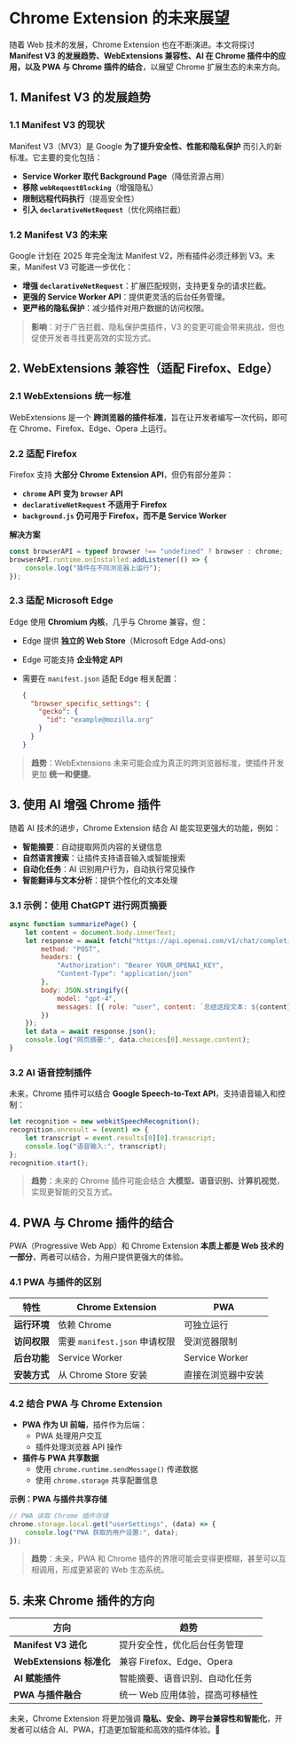 # **Chrome Extension 的未来展望**

随着 Web 技术的发展，Chrome Extension 也在不断演进。本文将探讨 **Manifest V3 的发展趋势、WebExtensions 兼容性、AI 在 Chrome 插件中的应用，以及 PWA 与 Chrome 插件的结合**，以展望 Chrome 扩展生态的未来方向。

## **1. Manifest V3 的发展趋势**

### **1.1 Manifest V3 的现状**

Manifest V3（MV3）是 Google **为了提升安全性、性能和隐私保护** 而引入的新标准。它主要的变化包括：

- **Service Worker 取代 Background Page**（降低资源占用）
- **移除 `webRequestBlocking`**（增强隐私）
- **限制远程代码执行**（提高安全性）
- **引入 `declarativeNetRequest`**（优化网络拦截）

### **1.2 Manifest V3 的未来**

Google 计划在 2025 年完全淘汰 Manifest V2，所有插件必须迁移到 V3。未来，Manifest V3 可能进一步优化：

- **增强 `declarativeNetRequest`**：扩展匹配规则，支持更复杂的请求拦截。
- **更强的 Service Worker API**：提供更灵活的后台任务管理。
- **更严格的隐私保护**：减少插件对用户数据的访问权限。

> **影响**：对于广告拦截、隐私保护类插件，V3 的变更可能会带来挑战，但也促使开发者寻找更高效的实现方式。

## **2. WebExtensions 兼容性（适配 Firefox、Edge）**

### **2.1 WebExtensions 统一标准**

WebExtensions 是一个 **跨浏览器的插件标准**，旨在让开发者编写一次代码，即可在 Chrome、Firefox、Edge、Opera 上运行。

### **2.2 适配 Firefox**

Firefox 支持 **大部分 Chrome Extension API**，但仍有部分差异：

- **`chrome` API 变为 `browser` API**
- **`declarativeNetRequest` 不适用于 Firefox**
- **`background.js` 仍可用于 Firefox，而不是 Service Worker**

**解决方案**

```javascript
const browserAPI = typeof browser !== "undefined" ? browser : chrome;
browserAPI.runtime.onInstalled.addListener(() => {
    console.log("插件在不同浏览器上运行");
});
```

### **2.3 适配 Microsoft Edge**

Edge 使用 **Chromium 内核**，几乎与 Chrome 兼容，但：

- Edge 提供 **独立的 Web Store**（Microsoft Edge Add-ons）
- Edge 可能支持 **企业特定 API**
- 需要在 `manifest.json` 适配 Edge 相关配置：

  ```json
  {
    "browser_specific_settings": {
      "gecko": {
        "id": "example@mozilla.org"
      }
    }
  }
  ```

> **趋势**：WebExtensions 未来可能会成为真正的跨浏览器标准，使插件开发更加 **统一和便捷**。

## **3. 使用 AI 增强 Chrome 插件**

随着 AI 技术的进步，Chrome Extension 结合 AI 能实现更强大的功能，例如：

- **智能摘要**：自动提取网页内容的关键信息
- **自然语言搜索**：让插件支持语音输入或智能搜索
- **自动化任务**：AI 识别用户行为，自动执行常见操作
- **智能翻译与文本分析**：提供个性化的文本处理

### **3.1 示例：使用 ChatGPT 进行网页摘要**

```javascript
async function summarizePage() {
    let content = document.body.innerText;
    let response = await fetch("https://api.openai.com/v1/chat/completions", {
        method: "POST",
        headers: {
            "Authorization": "Bearer YOUR_OPENAI_KEY",
            "Content-Type": "application/json"
        },
        body: JSON.stringify({
            model: "gpt-4",
            messages: [{ role: "user", content: `总结这段文本: ${content}` }]
        })
    });
    let data = await response.json();
    console.log("网页摘要:", data.choices[0].message.content);
}
```

### **3.2 AI 语音控制插件**

未来，Chrome 插件可以结合 **Google Speech-to-Text API**，支持语音输入和控制：

```javascript
let recognition = new webkitSpeechRecognition();
recognition.onresult = (event) => {
    let transcript = event.results[0][0].transcript;
    console.log("语音输入:", transcript);
};
recognition.start();
```

> **趋势**：未来的 Chrome 插件可能会结合 **大模型、语音识别、计算机视觉**，实现更智能的交互方式。

## **4. PWA 与 Chrome 插件的结合**

PWA（Progressive Web App）和 Chrome Extension **本质上都是 Web 技术的一部分**，两者可以结合，为用户提供更强大的体验。

### **4.1 PWA 与插件的区别**

| 特性 | Chrome Extension | PWA |
|------|----------------|-----|
| **运行环境** | 依赖 Chrome | 可独立运行 |
| **访问权限** | 需要 `manifest.json` 申请权限 | 受浏览器限制 |
| **后台功能** | Service Worker | Service Worker |
| **安装方式** | 从 Chrome Store 安装 | 直接在浏览器中安装 |

### **4.2 结合 PWA 与 Chrome Extension**

- **PWA 作为 UI 前端**，插件作为后端：
  - PWA 处理用户交互
  - 插件处理浏览器 API 操作
- **插件与 PWA 共享数据**
  - 使用 `chrome.runtime.sendMessage()` 传递数据
  - 使用 `chrome.storage` 共享配置信息

**示例：PWA 与插件共享存储**

```javascript
// PWA 读取 Chrome 插件存储
chrome.storage.local.get("userSettings", (data) => {
    console.log("PWA 获取的用户设置:", data);
});
```

> **趋势**：未来，PWA 和 Chrome 插件的界限可能会变得更模糊，甚至可以互相调用，形成更紧密的 Web 生态系统。

## **5. 未来 Chrome 插件的方向**

| **方向** | **趋势** |
|---------|--------|
| **Manifest V3 进化** | 提升安全性，优化后台任务管理 |
| **WebExtensions 标准化** | 兼容 Firefox、Edge、Opera |
| **AI 赋能插件** | 智能摘要、语音识别、自动化任务 |
| **PWA 与插件融合** | 统一 Web 应用体验，提高可移植性 |

未来，Chrome Extension 将更加强调 **隐私、安全、跨平台兼容性和智能化**，开发者可以结合 AI、PWA，打造更加智能和高效的插件体验。🚀
